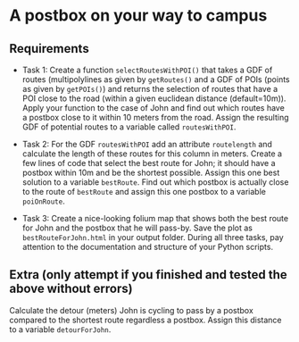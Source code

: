 # A postbox on your way to campus

## Requirements
- Task 1: Create a function `selectRoutesWithPOI()` that takes a GDF of routes (multipolylines as given by `getRoutes()` and a GDF of POIs (points as given by `getPOIs()`) and returns the selection of routes that have a POI close to the road (within a given euclidean distance (default=10m)). Apply your function to the case of John and find out which routes have a postbox close to it within 10 meters from the road. Assign the resulting GDF of potential routes to a variable called `routesWithPOI`.

- Task 2: For the GDF `routesWithPOI` add an attribute `routelength` and calculate the length of these routes for this column in meters. Create a few lines of code that select the best route for John; it should have a postbox within 10m and be the shortest possible. Assign this one best solution to a variable `bestRoute`. Find out which postbox is actually close to the route of `bestRoute` and assign this one postbox to a variable `poiOnRoute`.

- Task 3: Create a nice-looking folium map that shows both the best route for John and the postbox that he will pass-by. Save the plot as `bestRouteForJohn.html` in your output folder. During all three tasks, pay attention to the documentation and structure of your Python scripts.

## Extra (only attempt if you finished and tested the above without errors)
Calculate the detour (meters) John is cycling to pass by a postbox compared to the shortest route regardless a postbox. Assign this distance to a variable `detourForJohn`.
